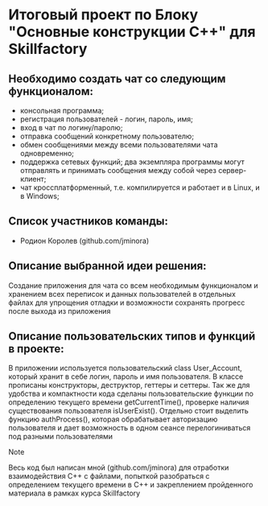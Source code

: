 # Итоговый проект по Блоку "Основные конструкции C++" для Skillfactory

## Необходимо создать чат со следующим функционалом:

* консольная программа;
* регистрация пользователей - логин, пароль, имя;
* вход в чат по логину/паролю;
* отправка сообщений конкретному пользователю;
* обмен сообщениями между всеми пользователями чата одновременно;
* поддержка сетевых функций; два экземпляра программы могут отправлять и принимать сообщения между собой через сервер-клиент;
* чат кроссплатформенный, т.е. компилируется и работает и в Linux, и в Windows;

## Список участников команды: 
* Родион Королев (github.com/jminora)

## Описание выбранной идеи решения: 
Cоздание приложения для чата со всем необходимым функционалом и хранением всех переписок и данных пользователей в отдельных файлах для упрощения отладки и возможности сохранять прогресс после выхода из приложения

## Описание пользовательских типов и функций в проекте: 
В приложении используется пользовательский class User_Account, который хранит в себе логин, пароль и имя пользователя. В классе прописаны конструкторы, деструктор, геттеры и сеттеры. 
Так же для удобства и компактности кода сделаны пользовательские функции по определению текущего времени getCurrentTime(), проверке наличия существования пользователя isUserExist().
Отдельно стоит выделить функцию authProcess(), которая обрабатывает авторизацию пользователя и дает возможность в одном сеансе перелогиниваться под разными пользователями

> [!NOTE]
> Весь код был написан мной (github.com/jminora) для отработки взаимодействия С++ с файлами, попыткой разобраться с определением текущего времени в С++ и закреплением пройденного материала в рамках курса Skillfactory
